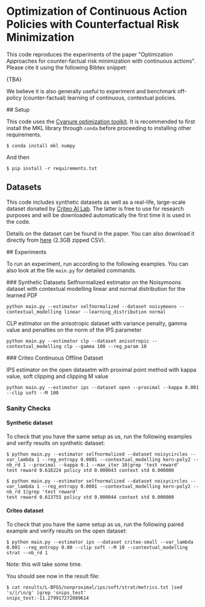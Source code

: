 # Optimization of Continuous Action Policies with Counterfactual Risk Minimization

This code reproduces the experiments of the paper "Optimization Approaches for counter-factual risk minimization with continuous actions". Please cite it using the following Bibtex snippet:

{TBA}

We believe it is also generally useful to experiment and benchmark off-policy (counter-factual) learning of continuous, contextual policies.

## Setup

This code uses the [Cyanure optimization toolkit](http://thoth.inrialpes.fr/people/mairal/cyanure/welcome.html). It is recommended to first install the MKL library through `conda` before proceeding to installing other requirements. 
```
$ conda install mkl numpy
```
And then
```
$ pip install -r requirements.txt
```

## Datasets

This code includes synthetic datasets as well as a real-life, large-scale dataset donated by [Criteo AI Lab](https://ailab.criteo.com/). The latter is free to use for research purposes and will be downloaded automatically the first time it is used in the code.

Details on the dataset can be found in the paper. You can also download it directly from [here](https://criteostorage.blob.core.windows.net/criteo-research-datasets/criteo-continuous-offline-dataset.csv.gz) (2.3GB zipped CSV). 

## Experiments

To run an experiment, run according to the following examples. You can also look at the file `main.py` for detailed commands.

### Synthetic Datasets
Selfnormalized estimator on the Noisymoons dataset with contextual modelling linear and normal distribution for the learned PDF
```
python main.py --estimator selfnormalized --dataset noisymoons --contextual_modelling linear --learning_distribution normal
```

CLP estimator on the anisotropic dataset with variance penalty, gamma value and penalties on the norm of the IPS parameter
```
python main.py --estimator clp --dataset anisotropic --contextual_modelling clp --gamma 100 --reg_param 10
```


### Criteo Continuous Offline Dataset

IPS estimator on the open datasetm with proximal point method with kappa value, soft clipping and clipping M value
```
python main.py --estimator ips --dataset open --proximal --kappa 0.001 --clip soft --M 100
```


### Sanity Checks

#### Synthetic dataset

To check that you have the same setup as us, run the following examples and verify results on synthetic dataset:

```
$ python main.py --estimator selfnormalized --dataset noisycircles --var_lambda 1 --reg_entropy 0.0001 --contextual_modelling kern-poly2 --nb_rd 1 --proximal --kappa 0.1 --max_iter 10|grep 'test reward'
test reward 0.616224 policy std 0.000043 context std 0.000000
```

```
$ python main.py --estimator selfnormalized --dataset noisycircles --var_lambda 1 --reg_entropy 0.0001 --contextual_modelling kern-poly2 --nb_rd 1|grep 'test reward'
test reward 0.613755 policy std 0.000044 context std 0.000000
```

#### Criteo dataset

To check that you have the same setup as us, run the following paired example and verify results on the open dataset:

```
$ python main.py --estimator ips --dataset criteo-small --var_lambda 0.001 --reg_entropy 0.00 --clip soft --M 10 --contextual_modelling strat --nb_rd 1
```

Note: this will take some time. 

You should see now in the result file:
```
$ cat results/L-BFGS/nonproximal/ips/soft/strat/metrics.txt |sed 's/|/\n/g' |grep 'snips_test'
snips_test:-11.279917272089614
```

